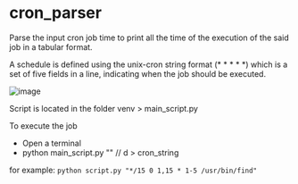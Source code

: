 # cron_parser
Parse the input cron job time to print all the time of the execution of the said job in a tabular format.

A schedule is defined using the unix-cron string format (* * * * *) which is a set of five fields in a line, indicating when the job should be executed.

![image](https://github.com/avj13/cron_parser/assets/49868709/42e4edeb-8f0d-4ab8-8750-28c4c65b8c96)


Script is located in the folder 
venv > main_script.py


To execute the job
 - Open a terminal
 - python main_script.py "<d>"  // d > cron_string

for example: ` python script.py "*/15 0 1,15 * 1-5 /usr/bin/find" `
